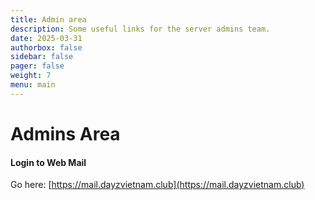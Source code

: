 ```yaml
---
title: Admin area
description: Some useful links for the server admins team.
date: 2025-03-31
authorbox: false
sidebar: false
pager: false
weight: 7
menu: main
---
```


# Admins Area

<!--more-->

#### Login to Web Mail
Go here: [https://mail.dayzvietnam.club](https://mail.dayzvietnam.club)